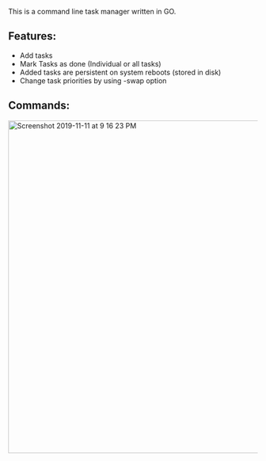 This is a command line task manager written in GO.

Features:
---------
- Add tasks
- Mark Tasks as done (Individual or all tasks)
- Added tasks are persistent on system reboots (stored in disk) 
- Change task priorities by using -swap option

Commands:
--------------
<img width="672" alt="Screenshot 2019-11-11 at 9 16 23 PM" src="https://user-images.githubusercontent.com/4930493/68600467-98198100-04c8-11ea-94ff-64aec01f4ea8.png">


